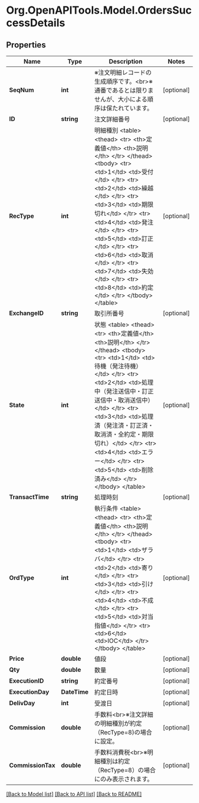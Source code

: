 # Org.OpenAPITools.Model.OrdersSuccessDetails
## Properties

Name | Type | Description | Notes
------------ | ------------- | ------------- | -------------
**SeqNum** | **int** | ※注文明細レコードの生成順序です。&lt;br&gt;※通番であるとは限りませんが、大小による順序は保たれています。 | [optional] 
**ID** | **string** | 注文詳細番号 | [optional] 
**RecType** | **int** | 明細種別 &lt;table&gt;   &lt;thead&gt;       &lt;tr&gt;           &lt;th&gt;定義値&lt;/th&gt;           &lt;th&gt;説明&lt;/th&gt;       &lt;/tr&gt;   &lt;/thead&gt;   &lt;tbody&gt;       &lt;tr&gt;           &lt;td&gt;1&lt;/td&gt;           &lt;td&gt;受付&lt;/td&gt;       &lt;/tr&gt;       &lt;tr&gt;           &lt;td&gt;2&lt;/td&gt;           &lt;td&gt;繰越&lt;/td&gt;       &lt;/tr&gt;       &lt;tr&gt;           &lt;td&gt;3&lt;/td&gt;           &lt;td&gt;期限切れ&lt;/td&gt;       &lt;/tr&gt;       &lt;tr&gt;           &lt;td&gt;4&lt;/td&gt;           &lt;td&gt;発注&lt;/td&gt;       &lt;/tr&gt;       &lt;tr&gt;           &lt;td&gt;5&lt;/td&gt;           &lt;td&gt;訂正&lt;/td&gt;       &lt;/tr&gt;       &lt;tr&gt;           &lt;td&gt;6&lt;/td&gt;           &lt;td&gt;取消&lt;/td&gt;       &lt;/tr&gt;       &lt;tr&gt;           &lt;td&gt;7&lt;/td&gt;           &lt;td&gt;失効&lt;/td&gt;       &lt;/tr&gt;       &lt;tr&gt;           &lt;td&gt;8&lt;/td&gt;           &lt;td&gt;約定&lt;/td&gt;       &lt;/tr&gt;   &lt;/tbody&gt; &lt;/table&gt; | [optional] 
**ExchangeID** | **string** | 取引所番号 | [optional] 
**State** | **int** | 状態 &lt;table&gt;   &lt;thead&gt;       &lt;tr&gt;           &lt;th&gt;定義値&lt;/th&gt;           &lt;th&gt;説明&lt;/th&gt;       &lt;/tr&gt;   &lt;/thead&gt;   &lt;tbody&gt;       &lt;tr&gt;           &lt;td&gt;1&lt;/td&gt;           &lt;td&gt;待機（発注待機）&lt;/td&gt;       &lt;/tr&gt;       &lt;tr&gt;           &lt;td&gt;2&lt;/td&gt;           &lt;td&gt;処理中（発注送信中・訂正送信中・取消送信中）&lt;/td&gt;       &lt;/tr&gt;       &lt;tr&gt;           &lt;td&gt;3&lt;/td&gt;           &lt;td&gt;処理済（発注済・訂正済・取消済・全約定・期限切れ）&lt;/td&gt;       &lt;/tr&gt;       &lt;tr&gt;           &lt;td&gt;4&lt;/td&gt;           &lt;td&gt;エラー&lt;/td&gt;       &lt;/tr&gt;       &lt;tr&gt;           &lt;td&gt;5&lt;/td&gt;           &lt;td&gt;削除済み&lt;/td&gt;       &lt;/tr&gt;   &lt;/tbody&gt; &lt;/table&gt; | [optional] 
**TransactTime** | **string** | 処理時刻 | [optional] 
**OrdType** | **int** | 執行条件 &lt;table&gt;   &lt;thead&gt;       &lt;tr&gt;           &lt;th&gt;定義値&lt;/th&gt;           &lt;th&gt;説明&lt;/th&gt;       &lt;/tr&gt;   &lt;/thead&gt;   &lt;tbody&gt;       &lt;tr&gt;           &lt;td&gt;1&lt;/td&gt;           &lt;td&gt;ザラバ&lt;/td&gt;       &lt;/tr&gt;       &lt;tr&gt;           &lt;td&gt;2&lt;/td&gt;           &lt;td&gt;寄り&lt;/td&gt;       &lt;/tr&gt;       &lt;tr&gt;           &lt;td&gt;3&lt;/td&gt;           &lt;td&gt;引け&lt;/td&gt;       &lt;/tr&gt;       &lt;tr&gt;           &lt;td&gt;4&lt;/td&gt;           &lt;td&gt;不成&lt;/td&gt;       &lt;/tr&gt;       &lt;tr&gt;           &lt;td&gt;5&lt;/td&gt;           &lt;td&gt;対当指値&lt;/td&gt;       &lt;/tr&gt;       &lt;tr&gt;           &lt;td&gt;6&lt;/td&gt;           &lt;td&gt;IOC&lt;/td&gt;       &lt;/tr&gt;   &lt;/tbody&gt; &lt;/table&gt; | [optional] 
**Price** | **double** | 値段 | [optional] 
**Qty** | **double** | 数量 | [optional] 
**ExecutionID** | **string** | 約定番号 | [optional] 
**ExecutionDay** | **DateTime** | 約定日時 | [optional] 
**DelivDay** | **int** | 受渡日 | [optional] 
**Commission** | **double** | 手数料&lt;br&gt;※注文詳細の明細種別が約定（RecType&#x3D;8)の場合に設定。 | [optional] 
**CommissionTax** | **double** | 手数料消費税&lt;br&gt;※明細種別は約定（RecType&#x3D;8）の場合にのみ表示されます。 | [optional] 

[[Back to Model list]](../README.md#documentation-for-models) [[Back to API list]](../README.md#documentation-for-api-endpoints) [[Back to README]](../README.md)

